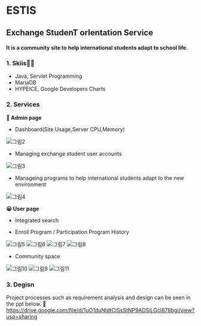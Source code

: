# ESTIS
## Exchange StudenT orIentation Service
#### It is a community site to help international students adapt to school life.

### 1. Skiis👩‍💻 
- Java, Servlet Programming
- MariaDB
- HYPEICE, Google Developers Charts

### 2. Services
**👔 Admin page**
- Dashboard(Site Usage,Server CPU,Memory)

![그림2](https://user-images.githubusercontent.com/22677083/111894443-19ced680-8a4e-11eb-8055-f227e2c2499a.png)

- Managing exchange student user accounts

![그림3](https://user-images.githubusercontent.com/22677083/111894446-1b989a00-8a4e-11eb-92ce-66845e1e6fc8.png)

- Manageing programs to help international students adapt to the new environment

![그림4](https://user-images.githubusercontent.com/22677083/111894447-1cc9c700-8a4e-11eb-9f6e-195882cd3612.png)

**😀 User page**
- Integrated search

- Enroll Program / Participation Program History

![그림5](https://user-images.githubusercontent.com/22677083/111894449-1dfaf400-8a4e-11eb-9106-747b58ecf9ca.jpg)
![그림6](https://user-images.githubusercontent.com/22677083/111894450-1fc4b780-8a4e-11eb-91d9-37bdc5e2bb7f.jpg)
![그림7](https://user-images.githubusercontent.com/22677083/111894451-20f5e480-8a4e-11eb-80b7-a49b3f72d2dc.jpg)
![그림8](https://user-images.githubusercontent.com/22677083/111894452-22271180-8a4e-11eb-87ef-f0211124970e.jpg)

- Community space

![그림10](https://user-images.githubusercontent.com/22677083/111894458-25220200-8a4e-11eb-8fed-1ba2e7809e66.jpg)
![그림9](https://user-images.githubusercontent.com/22677083/111894456-23f0d500-8a4e-11eb-9b72-057923e72a4c.jpg)
![그림11](https://user-images.githubusercontent.com/22677083/111894459-26532f00-8a4e-11eb-8119-66a13d588b71.jpg)

### 3. Degisn
Project processes such as requirement analysis and design can be seen in the ppt below.
🔗 https://drive.google.com/file/d/1uO1duNldtCISsStNP9ADSiLGcI878bgi/view?usp=sharing


